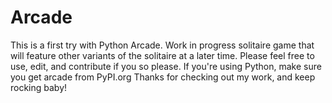 # Arcade
This is a first try with Python Arcade. 
Work in progress solitaire game that will feature other variants of the solitaire at a later time.
Please feel free to use, edit, and contribute if you so please.
If you're using Python, make sure you get arcade from PyPI.org
Thanks for checking out my work, and keep rocking baby!
